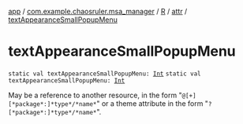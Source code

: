 [app](../../../index.md) / [com.example.chaosruler.msa_manager](../../index.md) / [R](../index.md) / [attr](index.md) / [textAppearanceSmallPopupMenu](.)

# textAppearanceSmallPopupMenu

`static val textAppearanceSmallPopupMenu: `[`Int`](https://kotlinlang.org/api/latest/jvm/stdlib/kotlin/-int/index.html)
`static val textAppearanceSmallPopupMenu: `[`Int`](https://kotlinlang.org/api/latest/jvm/stdlib/kotlin/-int/index.html)

May be a reference to another resource, in the form "`@[+][*package*:]*type*/*name*`" or a theme attribute in the form "`?[*package*:]*type*/*name*`".

